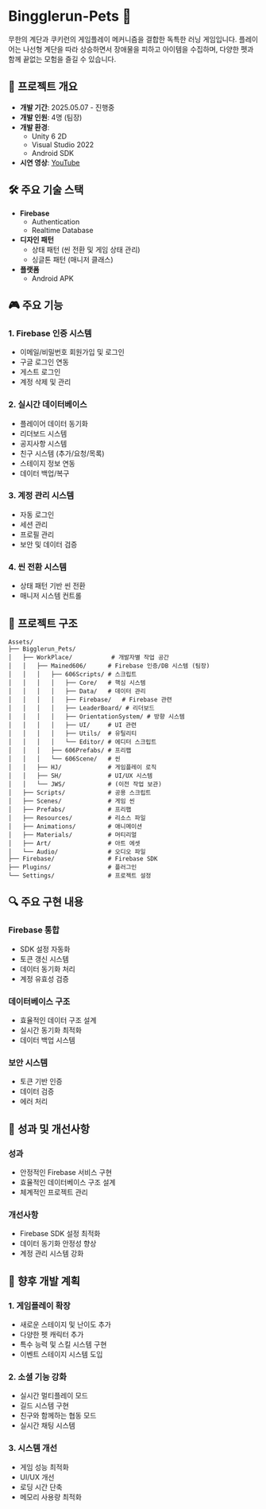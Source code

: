# Bingglerun-Pets 🐾

무한의 계단과 쿠키런의 게임플레이 메커니즘을 결합한 독특한 러닝 게임입니다. 플레이어는 나선형 계단을 따라 상승하면서 장애물을 피하고 아이템을 수집하며, 다양한 펫과 함께 끝없는 모험을 즐길 수 있습니다.

## 📌 프로젝트 개요

- **개발 기간**: 2025.05.07 - 진행중
- **개발 인원**: 4명 (팀장)
- **개발 환경**: 
  - Unity 6 2D
  - Visual Studio 2022
  - Android SDK
- **시연 영상**: [YouTube](https://youtu.be/3RUFtVf6tYM)

## 🛠 주요 기술 스택

- **Firebase**
  - Authentication
  - Realtime Database
- **디자인 패턴**
  - 상태 패턴 (씬 전환 및 게임 상태 관리)
  - 싱글톤 패턴 (매니저 클래스)
- **플랫폼**
  - Android APK

## 🎮 주요 기능

### 1. Firebase 인증 시스템
- 이메일/비밀번호 회원가입 및 로그인
- 구글 로그인 연동
- 게스트 로그인
- 계정 삭제 및 관리

### 2. 실시간 데이터베이스
- 플레이어 데이터 동기화
- 리더보드 시스템
- 공지사항 시스템
- 친구 시스템 (추가/요청/목록)
- 스테이지 정보 연동
- 데이터 백업/복구

### 3. 계정 관리 시스템
- 자동 로그인
- 세션 관리
- 프로필 관리
- 보안 및 데이터 검증

### 4. 씬 전환 시스템
- 상태 패턴 기반 씬 전환
- 매니저 시스템 컨트롤

## 📂 프로젝트 구조

```
Assets/
├── Bigglerun_Pets/
│   ├── WorkPlace/           # 개발자별 작업 공간
│   │   ├── Mained606/      # Firebase 인증/DB 시스템 (팀장)
│   │   │   ├── 606Scripts/ # 스크립트
│   │   │   │   ├── Core/   # 핵심 시스템
│   │   │   │   ├── Data/   # 데이터 관리
│   │   │   │   ├── Firebase/   # Firebase 관련
│   │   │   │   ├── LeaderBoard/ # 리더보드
│   │   │   │   ├── OrientationSystem/ # 방향 시스템
│   │   │   │   ├── UI/     # UI 관련
│   │   │   │   ├── Utils/  # 유틸리티
│   │   │   │   └── Editor/ # 에디터 스크립트
│   │   │   ├── 606Prefabs/ # 프리팹
│   │   │   └── 606Scene/   # 씬
│   │   ├── HJ/             # 게임플레이 로직
│   │   ├── SH/             # UI/UX 시스템
│   │   └── JWS/            # (이전 작업 보관)
│   ├── Scripts/            # 공용 스크립트
│   ├── Scenes/             # 게임 씬
│   ├── Prefabs/            # 프리팹
│   ├── Resources/          # 리소스 파일
│   ├── Animations/         # 애니메이션
│   ├── Materials/          # 머티리얼
│   ├── Art/                # 아트 에셋
│   └── Audio/              # 오디오 파일
├── Firebase/               # Firebase SDK
├── Plugins/                # 플러그인
└── Settings/               # 프로젝트 설정
```

## 🔍 주요 구현 내용

### Firebase 통합
- SDK 설정 자동화
- 토큰 갱신 시스템
- 데이터 동기화 처리
- 계정 유효성 검증

### 데이터베이스 구조
- 효율적인 데이터 구조 설계
- 실시간 동기화 최적화
- 데이터 백업 시스템

### 보안 시스템
- 토큰 기반 인증
- 데이터 검증
- 에러 처리

## 🎯 성과 및 개선사항

### 성과
- 안정적인 Firebase 서비스 구현
- 효율적인 데이터베이스 구조 설계
- 체계적인 프로젝트 관리

### 개선사항
- Firebase SDK 설정 최적화
- 데이터 동기화 안정성 향상
- 계정 관리 시스템 강화

## 🚀 향후 개발 계획

### 1. 게임플레이 확장
- 새로운 스테이지 및 난이도 추가
- 다양한 펫 캐릭터 추가
- 특수 능력 및 스킬 시스템 구현
- 이벤트 스테이지 시스템 도입

### 2. 소셜 기능 강화
- 실시간 멀티플레이 모드
- 길드 시스템 구현
- 친구와 함께하는 협동 모드
- 실시간 채팅 시스템

### 3. 시스템 개선
- 게임 성능 최적화
- UI/UX 개선
- 로딩 시간 단축
- 메모리 사용량 최적화